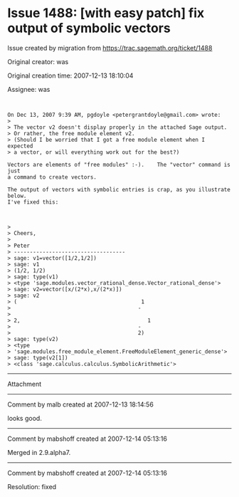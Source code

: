 # Issue 1488: [with easy patch] fix output of symbolic vectors

Issue created by migration from https://trac.sagemath.org/ticket/1488

Original creator: was

Original creation time: 2007-12-13 18:10:04

Assignee: was


```


On Dec 13, 2007 9:39 AM, pgdoyle <petergrantdoyle@gmail.com> wrote:
> 
> The vector v2 doesn't display properly in the attached Sage output.
> Or rather, the free module element v2.
> (Should I be worried that I got a free module element when I expected
> a vector, or will everything work out for the best?)

Vectors are elements of "free modules" :-).    The "vector" command is just
a command to create vectors. 

The output of vectors with symbolic entries is crap, as you illustrate below. 
I've fixed this:

    

> 
> Cheers,
> 
> Peter
> -----------------------------------
> sage: v1=vector([1/2,1/2])
> sage: v1
> (1/2, 1/2)
> sage: type(v1)
> <type 'sage.modules.vector_rational_dense.Vector_rational_dense'>
> sage: v2=vector([x/(2*x),x/(2*x)])
> sage: v2
> (                                       1
>                                        -
> 
> 2,                                        1
>                                        -
>                                        2)
> sage: type(v2)
> <type
> 'sage.modules.free_module_element.FreeModuleElement_generic_dense'>
> sage: type(v2[1])
> <class 'sage.calculus.calculus.SymbolicArithmetic'>
```



---

Attachment


---

Comment by malb created at 2007-12-13 18:14:56

looks good.


---

Comment by mabshoff created at 2007-12-14 05:13:16

Merged in 2.9.alpha7.


---

Comment by mabshoff created at 2007-12-14 05:13:16

Resolution: fixed
